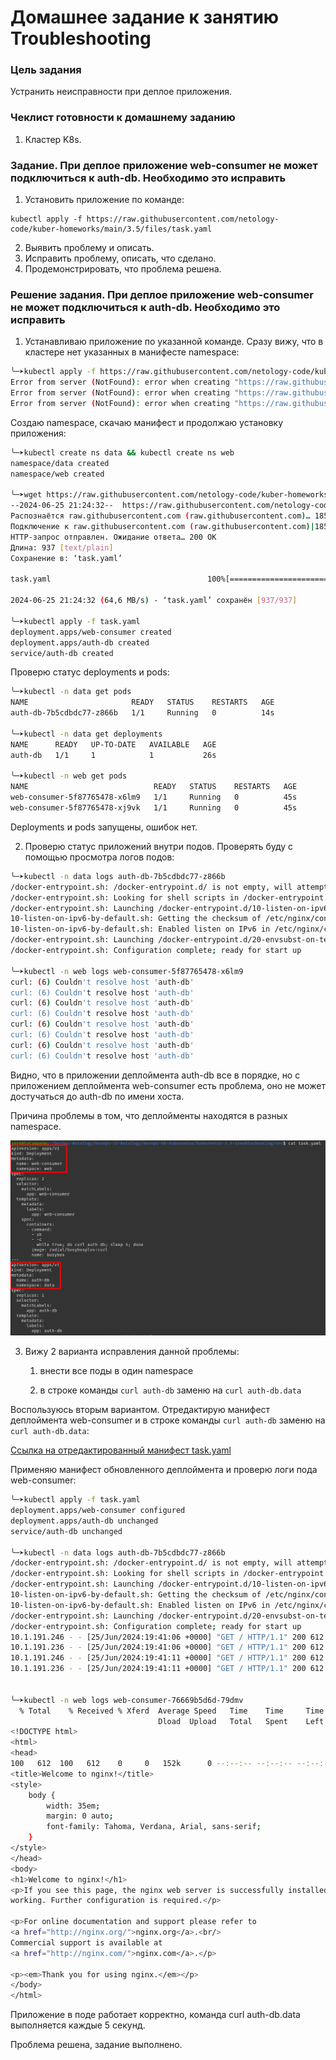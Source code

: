 # Домашнее задание к занятию Troubleshooting

### Цель задания

Устранить неисправности при деплое приложения.

### Чеклист готовности к домашнему заданию

1. Кластер K8s.

### Задание. При деплое приложение web-consumer не может подключиться к auth-db. Необходимо это исправить

1. Установить приложение по команде:
```shell
kubectl apply -f https://raw.githubusercontent.com/netology-code/kuber-homeworks/main/3.5/files/task.yaml
```
2. Выявить проблему и описать.
3. Исправить проблему, описать, что сделано.
4. Продемонстрировать, что проблема решена.

### Решение задания. При деплое приложение web-consumer не может подключиться к auth-db. Необходимо это исправить

1. Устанавливаю приложение по указанной команде. Сразу вижу, что в кластере нет указанных в манифесте namespace:

```bash
╰─➤kubectl apply -f https://raw.githubusercontent.com/netology-code/kuber-homeworks/main/3.5/files/task.yaml
Error from server (NotFound): error when creating "https://raw.githubusercontent.com/netology-code/kuber-homeworks/main/3.5/files/task.yaml": namespaces "web" not found
Error from server (NotFound): error when creating "https://raw.githubusercontent.com/netology-code/kuber-homeworks/main/3.5/files/task.yaml": namespaces "data" not found
Error from server (NotFound): error when creating "https://raw.githubusercontent.com/netology-code/kuber-homeworks/main/3.5/files/task.yaml": namespaces "data" not found
```

Создаю namespace, скачаю манифест и продолжаю установку приложения:

```bash
╰─➤kubectl create ns data && kubectl create ns web
namespace/data created
namespace/web created

╰─➤wget https://raw.githubusercontent.com/netology-code/kuber-homeworks/main/3.5/files/task.yaml
--2024-06-25 21:24:32--  https://raw.githubusercontent.com/netology-code/kuber-homeworks/main/3.5/files/task.yaml
Распознаётся raw.githubusercontent.com (raw.githubusercontent.com)… 185.199.110.133, 185.199.109.133, 185.199.111.133, ...
Подключение к raw.githubusercontent.com (raw.githubusercontent.com)|185.199.110.133|:443... соединение установлено.
HTTP-запрос отправлен. Ожидание ответа… 200 OK
Длина: 937 [text/plain]
Сохранение в: ‘task.yaml’

task.yaml                                   100%[========================================================================================>]     937  --.-KB/s    за 0s      

2024-06-25 21:24:32 (64,6 MB/s) - ‘task.yaml’ сохранён [937/937]

╰─➤kubectl apply -f task.yaml
deployment.apps/web-consumer created
deployment.apps/auth-db created
service/auth-db created
```

Проверю статус deployments и pods:

```bash
╰─➤kubectl -n data get pods
NAME                       READY   STATUS    RESTARTS   AGE
auth-db-7b5cdbdc77-z866b   1/1     Running   0          14s

╰─➤kubectl -n data get deployments
NAME      READY   UP-TO-DATE   AVAILABLE   AGE
auth-db   1/1     1            1           26s

╰─➤kubectl -n web get pods
NAME                            READY   STATUS    RESTARTS   AGE
web-consumer-5f87765478-x6lm9   1/1     Running   0          45s
web-consumer-5f87765478-xj9vk   1/1     Running   0          45s
```

Deployments и pods запущены, ошибок нет.

2. Проверю статус  приложений внутри подов. Проверять буду с помощью просмотра логов подов:

```bash
╰─➤kubectl -n data logs auth-db-7b5cdbdc77-z866b 
/docker-entrypoint.sh: /docker-entrypoint.d/ is not empty, will attempt to perform configuration
/docker-entrypoint.sh: Looking for shell scripts in /docker-entrypoint.d/
/docker-entrypoint.sh: Launching /docker-entrypoint.d/10-listen-on-ipv6-by-default.sh
10-listen-on-ipv6-by-default.sh: Getting the checksum of /etc/nginx/conf.d/default.conf
10-listen-on-ipv6-by-default.sh: Enabled listen on IPv6 in /etc/nginx/conf.d/default.conf
/docker-entrypoint.sh: Launching /docker-entrypoint.d/20-envsubst-on-templates.sh
/docker-entrypoint.sh: Configuration complete; ready for start up

╰─➤kubectl -n web logs web-consumer-5f87765478-x6lm9 
curl: (6) Couldn't resolve host 'auth-db'
curl: (6) Couldn't resolve host 'auth-db'
curl: (6) Couldn't resolve host 'auth-db'
curl: (6) Couldn't resolve host 'auth-db'
curl: (6) Couldn't resolve host 'auth-db'
curl: (6) Couldn't resolve host 'auth-db'
curl: (6) Couldn't resolve host 'auth-db'
curl: (6) Couldn't resolve host 'auth-db'
```

Видно, что в приложении деплоймента auth-db все в порядке, но с приложением деплоймента web-consumer есть проблема, оно не может достучаться до auth-db по имени хоста.

Причина проблемы в том, что деплойменты находятся в разных namespace.

![img01.png](img/img01.png)

3. Вижу 2 варианта исправления данной проблемы:

      1. внести все поды в один  namespace

      2. в строке команды `curl auth-db` заменю на `curl auth-db.data`

Воспользуюсь вторым вариантом. Отредактирую манифест деплоймента web-consumer и в строке команды `curl auth-db` заменю на `curl auth-db.data`:

[Ссылка на отредактированный манифест task.yaml](src/task.yaml)

Применяю манифест обновленного деплоймента и проверю логи пода web-consumer:

```bash
╰─➤kubectl apply -f task.yaml
deployment.apps/web-consumer configured
deployment.apps/auth-db unchanged
service/auth-db unchanged

╰─➤kubectl -n data logs auth-db-7b5cdbdc77-z866b 
/docker-entrypoint.sh: /docker-entrypoint.d/ is not empty, will attempt to perform configuration
/docker-entrypoint.sh: Looking for shell scripts in /docker-entrypoint.d/
/docker-entrypoint.sh: Launching /docker-entrypoint.d/10-listen-on-ipv6-by-default.sh
10-listen-on-ipv6-by-default.sh: Getting the checksum of /etc/nginx/conf.d/default.conf
10-listen-on-ipv6-by-default.sh: Enabled listen on IPv6 in /etc/nginx/conf.d/default.conf
/docker-entrypoint.sh: Launching /docker-entrypoint.d/20-envsubst-on-templates.sh
/docker-entrypoint.sh: Configuration complete; ready for start up
10.1.191.246 - - [25/Jun/2024:19:41:06 +0000] "GET / HTTP/1.1" 200 612 "-" "curl/7.35.0" "-"
10.1.191.236 - - [25/Jun/2024:19:41:06 +0000] "GET / HTTP/1.1" 200 612 "-" "curl/7.35.0" "-"
10.1.191.246 - - [25/Jun/2024:19:41:11 +0000] "GET / HTTP/1.1" 200 612 "-" "curl/7.35.0" "-"
10.1.191.236 - - [25/Jun/2024:19:41:11 +0000] "GET / HTTP/1.1" 200 612 "-" "curl/7.35.0" "-"


╰─➤kubectl -n web logs web-consumer-76669b5d6d-79dmv 
  % Total    % Received % Xferd  Average Speed   Time    Time     Time  Current
                                 Dload  Upload   Total   Spent    Left  Speed
<!DOCTYPE html>
<html>
<head>
100   612  100   612    0     0   152k      0 --:--:-- --:--:-- --:--:--  597k
<title>Welcome to nginx!</title>
<style>
    body {
        width: 35em;
        margin: 0 auto;
        font-family: Tahoma, Verdana, Arial, sans-serif;
    }
</style>
</head>
<body>
<h1>Welcome to nginx!</h1>
<p>If you see this page, the nginx web server is successfully installed and
working. Further configuration is required.</p>

<p>For online documentation and support please refer to
<a href="http://nginx.org/">nginx.org</a>.<br/>
Commercial support is available at
<a href="http://nginx.com/">nginx.com</a>.</p>

<p><em>Thank you for using nginx.</em></p>
</body>
</html>
```

Приложение в поде работает корректно, команда curl auth-db.data выполняется каждые 5 секунд.

Проблема решена, задание выполнено.